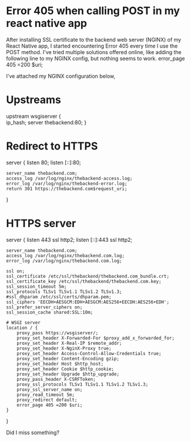 
# Error 405 when calling POST in my react native app

After installing SSL certificate to the backend web server (NGINX) of my React Native app, I started encountering Error 405 every time I use the POST method.
I've tried multiple solutions offered online, like adding the following line to my NGINX config, but nothing seems to work.
error_page 405 =200 $uri;

I've attached my NGINX configuration below,
# Upstreams
upstream wsgiserver {  
  ip_hash;
  server thebackend:80;
}

# Redirect to HTTPS
server {
    listen 80;
    listen [::]:80;

    server_name thebackend.com;
    access_log /var/log/nginx/thebackend-access.log;
    error_log /var/log/nginx/thebackend-error.log;
    return 301 https://thebackend.com$request_uri;
}

# HTTPS server
server {
    listen 443 ssl http2;
    listen [::]:443 ssl http2;

    server_name thebackend.com;
    access_log /var/log/nginx/thebackend.com.log;
    error_log /var/log/nginx/thebackend.com.log;

    ssl on;
    ssl_certificate /etc/ssl/thebackend/thebackend.com_bundle.crt;
    ssl_certificate_key /etc/ssl/thebackend/thebackend.com.key;
    ssl_session_timeout 5m;
    ssl_protocols TLSv1 TLSv1.1 TLSv1.2 TLSv1.3;
    #ssl_dhparam /etc/ssl/certs/dhparam.pem;
    ssl_ciphers 'EECDH+AESGCM:EDH+AESGCM:AES256+EECDH:AES256+EDH';
    ssl_prefer_server_ciphers on;
    ssl_session_cache shared:SSL:10m;

    # WSGI server
    location / {
        proxy_pass https://wsgiserver/;
        proxy_set_header X-Forwarded-For $proxy_add_x_forwarded_for;
        proxy_set_header X-Real-IP $remote_addr;
        proxy_set_header X-NginX-Proxy true;
        proxy_set_header Access-Control-Allow-Credentials true;
        proxy_set_header Content-Encoding gzip;
        proxy_set_header Host $http_host;
        proxy_set_header Cookie $http_cookie;
        proxy_set_header Upgrade $http_upgrade;
        proxy_pass_header X-CSRFToken;
        proxy_ssl_protocols TLSv1 TLSv1.1 TLSv1.2 TLSv1.3;
        proxy_ssl_server_name on;
        proxy_read_timeout 5m;
        proxy_redirect default;
        error_page 405 =200 $uri;
    }
}

Did I miss something?

        
